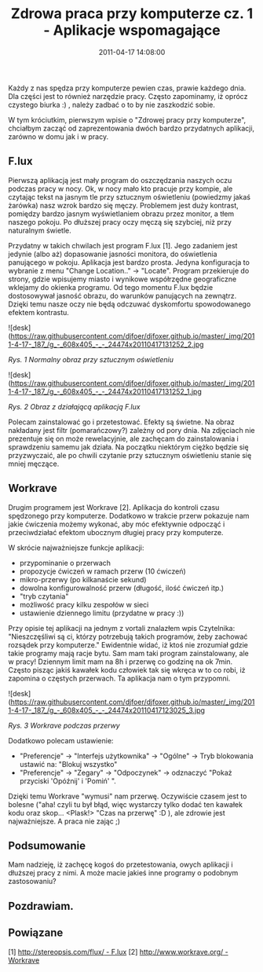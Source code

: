 ﻿---
layout:     post
title:      Zdrowa praca przy komputerze cz. 1 - Aplikacje wspomagające
date:       2011-04-17 14:08:00
summary:    Każdy z nas spędza przy komputerze pewien czas, prawie każdego dnia. Dla części jest to również narzędzie pracy. Często zapominamy, iż oprócz czystego biurka :) , należy zadbać o to by nie zaszkodzić sobie.W tym króciutkim, pierwszym wpisie o &quot;Zdrowej pracy przy komputerze&quot;, chciałbym zacz...
categories: windows oprogramowanie porady
---



Każdy z nas spędza przy komputerze pewien czas, prawie każdego dnia. Dla części jest to również narzędzie pracy. Często zapominamy, iż oprócz czystego biurka :) , należy zadbać o to by nie zaszkodzić sobie.

W tym króciutkim, pierwszym wpisie o &quot;Zdrowej pracy przy komputerze&quot;, chciałbym zacząć od zaprezentowania dwóch bardzo przydatnych aplikacji, zarówno w domu jak i w pracy.




## F.lux



Pierwszą aplikacją jest mały program do oszczędzania naszych oczu podczas pracy w nocy. Ok, w nocy mało kto pracuje przy kompie, ale czytając tekst na jasnym tle przy sztucznym oświetleniu (powiedzmy jakaś żarówka) nasz wzrok bardzo się męczy. Problemem jest duży kontrast, pomiędzy bardzo jasnym wyświetlaniem obrazu przez monitor, a tłem naszego pokoju. Po dłuższej pracy oczy męczą się szybciej, niż przy naturalnym świetle.

Przydatny w takich chwilach jest program F.lux  [1]. Jego zadaniem jest jedynie (albo aż) dopasowanie jasności monitora, do oświetlenia panującego w pokoju. Aplikacja jest bardzo prosta. Jedyna konfiguracja to wybranie z menu &quot;Change Location..&quot; -&gt; &quot;Locate&quot;. Program przekieruje do strony, gdzie wpisujemy miasto i wynikowe współrzędne geograficzne wklejamy do okienka programu. Od tego momentu F.lux będzie dostosowywał  jasność obrazu, do warunków panujących na zewnątrz. Dzięki temu nasze oczy nie będą odczuwać dyskomfortu spowodowanego efektem kontrastu. 



![desk](https://raw.githubusercontent.com/djfoer/djfoxer.github.io/master/_img/2011-4-17-_187_/g_-_608x405_-_-_24474x20110417131252_2.jpg

 
 *Rys. 1 Normalny obraz przy sztucznym oświetleniu*  





![desk](https://raw.githubusercontent.com/djfoer/djfoxer.github.io/master/_img/2011-4-17-_187_/g_-_608x405_-_-_24474x20110417131252_1.jpg

 
 *Rys. 2 Obraz z działającą aplikacją F.lux*  


Polecam zainstalować go i przetestować. Efekty są świetne. Na obraz nakładany jest filtr (pomarańczowy?) zależny od pory dnia. Na zdjęciach nie prezentuje się on może rewelacyjnie, ale zachęcam do zainstalowania i sprawdzeniu samemu jak działa. Na początku niektórym ciężko będzie się przyzwyczaić, ale po chwili czytanie przy sztucznym oświetleniu stanie się mniej męczące.





## Workrave




Drugim programem jest Workrave [2]. Aplikacja do kontroli czasu spędzonego przy komputerze. Dodatkowo w trakcie przerw pokazuje nam jakie ćwiczenia możemy wykonać, aby móc efektywnie odpocząć i przeciwdziałać efektom ubocznym długiej pracy przy komputerze. 

W skrócie najważniejsze funkcje aplikacji:
- przypominanie o przerwach
- propozycje ćwiczeń w ramach przerw (10 ćwiczeń)
- mikro-przerwy (po kilkanaście sekund)
- dowolna konfigurowalność przerw (długość, ilość ćwiczeń itp.)
- &quot;tryb czytania&quot;
- możliwość pracy kilku zespołów w sieci
- ustawienie dziennego limitu (przydatne w pracy :))

Przy opisie tej aplikacji na jednym z vortali znalazłem wpis Czytelnika: &quot;Nieszczęśliwi są ci, którzy potrzebują takich programów, żeby zachować rozsądek przy komputerze.&quot; Ewidentnie widać, iż ktoś nie zrozumiał gdzie takie programy mają racje bytu. Sam mam taki program zainstalowany, ale w pracy! Dziennym limit mam na 8h i przerwę co godzinę na ok 7min. Często pisząc jakiś kawałek kodu człowiek tak się wkręca w to co robi, iż zapomina o częstych przerwach. Ta aplikacja nam o tym przypomni. 



![desk](https://raw.githubusercontent.com/djfoer/djfoxer.github.io/master/_img/2011-4-17-_187_/g_-_608x405_-_-_24474x20110417123025_3.jpg

 
 *Rys. 3 Workrave podczas przerwy*  

Dodatkowo polecam ustawienie:
 
- &quot;Preferencje&quot; -&gt; &quot;Interfejs użytkownika&quot; -&gt; &quot;Ogólne&quot; -&gt; Tryb blokowania ustawić na: &quot;Blokuj wszystko&quot;
- &quot;Preferencje&quot; -&gt; &quot;Zegary&quot; -&gt; &quot;Odpoczynek&quot; -&gt; odznaczyć &quot;Pokaż przyciski &#39;Opóźnij&#39; i &#39;Pomiń&#39; &quot;.

Dzięki temu Workrave &quot;wymusi&quot; nam przerwę. Oczywiście czasem jest to bolesne (&quot;aha! czyli tu był błąd, więc wystarczy tylko dodać ten kawałek kodu oraz skop... &lt;Plask!&gt; &quot;Czas na przerwę&quot; :D ), ale zdrowie jest najważniejsze. A praca nie zając ;)




## Podsumowanie



Mam nadzieję, iż zachęcę kogoś do przetestowania, owych aplikacji i dłuższej pracy z nimi. A może macie jakieś inne programy o podobnym zastosowaniu?




## Pozdrawiam.







## Powiązane



[1] [http://stereopsis.com/flux/ - F.lux](http://stereopsis.com/flux/) 
[2] [http://www.workrave.org/ - Workrave](http://www.workrave.org/) 


